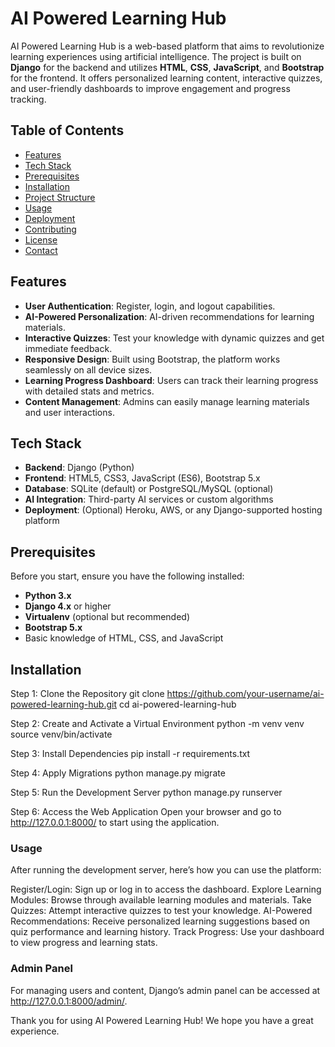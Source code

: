 # AI Powered Learning Hub

AI Powered Learning Hub is a web-based platform that aims to revolutionize learning experiences using artificial intelligence. The project is built on **Django** for the backend and utilizes **HTML**, **CSS**, **JavaScript**, and **Bootstrap** for the frontend. It offers personalized learning content, interactive quizzes, and user-friendly dashboards to improve engagement and progress tracking.

## Table of Contents

- [Features](#features)
- [Tech Stack](#tech-stack)
- [Prerequisites](#prerequisites)
- [Installation](#installation)
- [Project Structure](#project-structure)
- [Usage](#usage)
- [Deployment](#deployment)
- [Contributing](#contributing)
- [License](#license)
- [Contact](#contact)

## Features

- **User Authentication**: Register, login, and logout capabilities.
- **AI-Powered Personalization**: AI-driven recommendations for learning materials.
- **Interactive Quizzes**: Test your knowledge with dynamic quizzes and get immediate feedback.
- **Responsive Design**: Built using Bootstrap, the platform works seamlessly on all device sizes.
- **Learning Progress Dashboard**: Users can track their learning progress with detailed stats and metrics.
- **Content Management**: Admins can easily manage learning materials and user interactions.

## Tech Stack

- **Backend**: Django (Python)
- **Frontend**: HTML5, CSS3, JavaScript (ES6), Bootstrap 5.x
- **Database**: SQLite (default) or PostgreSQL/MySQL (optional)
- **AI Integration**: Third-party AI services or custom algorithms
- **Deployment**: (Optional) Heroku, AWS, or any Django-supported hosting platform

## Prerequisites

Before you start, ensure you have the following installed:

- **Python 3.x**
- **Django 4.x** or higher
- **Virtualenv** (optional but recommended)
- **Bootstrap 5.x**
- Basic knowledge of HTML, CSS, and JavaScript

## Installation

Step 1: Clone the Repository
git clone https://github.com/your-username/ai-powered-learning-hub.git
cd ai-powered-learning-hub

Step 2: Create and Activate a Virtual Environment
python -m venv venv
source venv/bin/activate

Step 3: Install Dependencies
pip install -r requirements.txt

Step 4: Apply Migrations
python manage.py migrate

Step 5: Run the Development Server
python manage.py runserver

Step 6: Access the Web Application
Open your browser and go to http://127.0.0.1:8000/ to start using the application.

### Usage

After running the development server, here’s how you can use the platform:

Register/Login: Sign up or log in to access the dashboard.
Explore Learning Modules: Browse through available learning modules and materials.
Take Quizzes: Attempt interactive quizzes to test your knowledge.
AI-Powered Recommendations: Receive personalized learning suggestions based on quiz performance and learning history.
Track Progress: Use your dashboard to view progress and learning stats.

### Admin Panel

For managing users and content, Django’s admin panel can be accessed at http://127.0.0.1:8000/admin/.

Thank you for using AI Powered Learning Hub! We hope you have a great experience.
